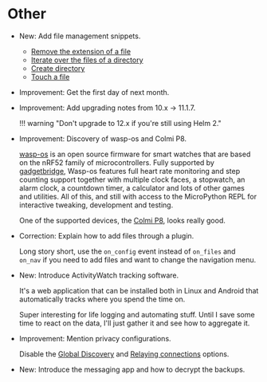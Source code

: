 # Other

* New: Add file management snippets.

    * [Remove the extension of a file](python_snippets.md#remove-the-extension-of-a-file)
    * [Iterate over the files of a directory](python_snippets.md#iterate-over-the-files-of-a-directory)
    * [Create directory](python_snippets.md#create-directory)
    * [Touch a file](python_snippets.md#touch-a-file)

* Improvement: Get the first day of next month.
* Improvement: Add upgrading notes from 10.x -> 11.1.7.

    !!! warning "Don't upgrade to 12.x if you're still using Helm 2."

* Improvement: Discovery of wasp-os and Colmi P8.

    [wasp-os](https://github.com/daniel-thompson/wasp-os) is an open source
    firmware for smart watches that are based on the nRF52 family of
    microcontrollers. Fully supported by [gadgetbridge](gadgetbridge.md),
    Wasp-os features full heart rate monitoring and step counting support
    together with multiple clock faces, a stopwatch, an alarm clock,
    a countdown timer, a calculator and lots of other games and utilities.
    All of this, and still with access to the MicroPython REPL for
    interactive tweaking, development and testing.
    
    One of the supported devices, the [Colmi
    P8](https://wasp-os.readthedocs.io/en/latest/install.html#colmi-p8),
    looks really good.

* Correction: Explain how to add files through a plugin.

    Long story short, use the `on_config` event instead of `on_files` and
    `on_nav` if you need to add files and want to change the navigation
    menu.

* New: Introduce ActivityWatch tracking software.

    It's a web application that can be installed both in Linux and Android
    that automatically tracks where you spend the time on.
    
    Super interesting for life logging and automating stuff. Until I save
    some time to react on the data, I'll just gather it and see how to
    aggregate it.

* Improvement: Mention privacy configurations.

    Disable the [Global
    Discovery](https://docs.syncthing.net/users/security.html#global-discovery)
    and [Relaying
    connections](https://docs.syncthing.net/users/security.html#relay-connections)
    options.

* New: Introduce the messaging app and how to decrypt the backups.